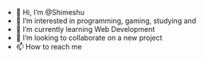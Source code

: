 - 👋 Hi, I’m @Shimeshu
- 👀 I’m interested in programming, gaming, studying and 
- 🌱 I’m currently learning Web Development 
- 💞️ I’m looking to collaborate on a new project
- 📫 How to reach me 

<!---
Shimeshu/Shimeshu is a ✨ special ✨ repository because its `README.md` (this file) appears on your GitHub profile.
You can click the Preview link to take a look at your changes.
--->
